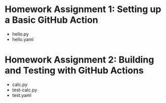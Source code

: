 # Homework Assignment 1: Setting up a Basic GitHub Action
- hello.py
- hello.yaml

# Homework Assignment 2: Building and Testing with GitHub Actions
- calc.py
- test-calc.py
- test.yaml


